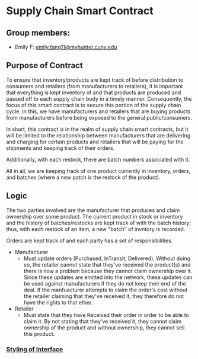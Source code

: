 # Supply Chain Smart Contract

## Group members:
-   Emily F: emily.fang11@myhunter.cuny.edu

## Purpose of Contract
To ensure that inventory/products are kept track of before distribution to consumers and retailers (from manufacturers to retailers), it is important that everything is kept inventory of and that products are produced and passed off to each supply chain body in a timely manner. Consequently, the focus of this smart contract is to secure this portion of the supply chain cycle. In this, we have manufacturers and retailers that are buying products from manufacturers before being exposed to the general public/consumers.

In short, this contract is in the realm of supply chain smart contracts, but it will be limited to the relationship between manufacturers that are delivering and charging for certain products and retailers that will be paying for the shipments and keeping track of their orders.

Additionally, with each restock, there are batch numbers associated with it.

All in all, we are keeping track of one product currently in inventory, orders, and batches (where a new patch is the restock of the product).

## Logic
The two parties involved are the manufacturer that produces and claim ownership over some product. The current product in stock or inventory and the history of batches/restocks are kept track of with the batch history; thus, with each restock of an item, a new "batch" of invntory is recorded.

Orders are kept track of and each party has a set of responsibilities.
* Manufacturer
  * Must update orders (Purchased, InTransit, Delivered). Without doing so, the retailer cannot state that they've received the product(s) and there is now a problem because they cannot claim ownership over it. Since these updates are emitted into the network, these updates can be used against manufacturers if they do not keep their end of the deal. If the manfuacturer attempts to claim the order's cost without the retailer claiming that they've received it, they therefore do not have the rights to that ether.
* Retailer
  * Must state that they have Received their order in order to be able to claim it. By not stating that they've received it, they cannot claim ownership of the product and without ownership, they cannot sell this product.
### [Styling of Interface](https://solidity.readthedocs.io/en/v0.5.13/style-guide.html)
